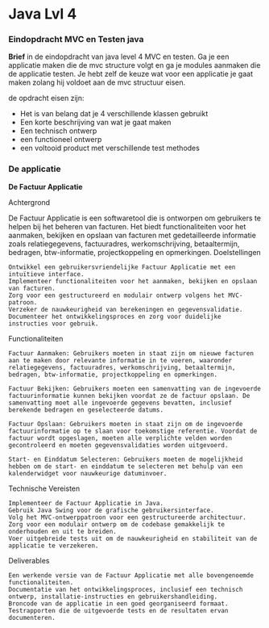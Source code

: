 # Java Lvl 4

### **Eindopdracht MVC en Testen java**

**Brief**
in de eindopdracht van java level 4 MVC en testen. Ga je een applicatie maken die de mvc structure volgt en ga je modules aanmaken die de applicatie testen.
Je hebt zelf de keuze wat voor een applicatie je gaat maken zolang hij voldoet aan de mvc structuur eisen.

de opdracht eisen zijn:
- Het is van belang dat je 4 verschillende klassen gebruikt
- Een korte beschrijving van wat je gaat maken
- Een technisch ontwerp
- een functioneel ontwerp
- een voltooid product met verschillende test methodes

### **De applicatie**

**De Factuur Applicatie**

Achtergrond

De Factuur Applicatie is een softwaretool die is ontworpen om gebruikers te helpen bij het beheren van facturen. Het biedt functionaliteiten voor het aanmaken, bekijken en opslaan van facturen met gedetailleerde informatie zoals relatiegegevens, factuuradres, werkomschrijving, betaaltermijn, bedragen, btw-informatie, projectkoppeling en opmerkingen.
Doelstellingen

    Ontwikkel een gebruikersvriendelijke Factuur Applicatie met een intuïtieve interface.
    Implementeer functionaliteiten voor het aanmaken, bekijken en opslaan van facturen.
    Zorg voor een gestructureerd en modulair ontwerp volgens het MVC-patroon.
    Verzeker de nauwkeurigheid van berekeningen en gegevensvalidatie.
    Documenteer het ontwikkelingsproces en zorg voor duidelijke instructies voor gebruik.

Functionaliteiten

    Factuur Aanmaken: Gebruikers moeten in staat zijn om nieuwe facturen aan te maken door relevante informatie in te voeren, waaronder relatiegegevens, factuuradres, werkomschrijving, betaaltermijn, bedragen, btw-informatie, projectkoppeling en opmerkingen.

    Factuur Bekijken: Gebruikers moeten een samenvatting van de ingevoerde factuurinformatie kunnen bekijken voordat ze de factuur opslaan. De samenvatting moet alle ingevoerde gegevens bevatten, inclusief berekende bedragen en geselecteerde datums.

    Factuur Opslaan: Gebruikers moeten in staat zijn om de ingevoerde factuurinformatie op te slaan voor toekomstige referentie. Voordat de factuur wordt opgeslagen, moeten alle verplichte velden worden gecontroleerd en moeten gegevensvalidaties worden uitgevoerd.

    Start- en Einddatum Selecteren: Gebruikers moeten de mogelijkheid hebben om de start- en einddatum te selecteren met behulp van een kalenderwidget voor nauwkeurige datuminvoer.

Technische Vereisten

    Implementeer de Factuur Applicatie in Java.
    Gebruik Java Swing voor de grafische gebruikersinterface.
    Volg het MVC-ontwerppatroon voor een gestructureerde architectuur.
    Zorg voor een modulair ontwerp om de codebase gemakkelijk te onderhouden en uit te breiden.
    Voer uitgebreide tests uit om de nauwkeurigheid en stabiliteit van de applicatie te verzekeren.

Deliverables

    Een werkende versie van de Factuur Applicatie met alle bovengenoemde functionaliteiten.
    Documentatie van het ontwikkelingsproces, inclusief een technisch ontwerp, installatie-instructies en gebruikershandleiding.
    Broncode van de applicatie in een goed georganiseerd formaat.
    Testrapporten die de uitgevoerde tests en de resultaten ervan documenteren.
